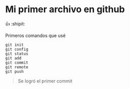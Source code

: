 # Mi primer archivo en github
:+1: :shipit:

Primeros comandos que usé
```
git init
git config
git status
git add 
git commit
git remote
git push
```
> Se logró el primer commit
